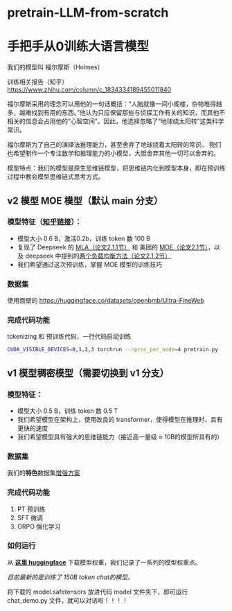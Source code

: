 # pretrain-LLM-from-scratch

# 手把手从0训练大语言模型



我们的模型叫 福尔摩斯（Holmes）

训练相关报告（知乎） https://www.zhihu.com/column/c_1834334189455011840

福尔摩斯采用的理念可以用他的一句话概括：“人脑就像一间小阁楼，杂物堆得越多，越难找到有用的东西。”他认为只应保留那些与侦探工作有关的知识，而其他不相关的信息会占用他的“心智空间”。因此，他选择忽略了“地球绕太阳转”这类科学常识。

福尔摩斯为了自己的演绎法推理能力，甚至舍弃了地球绕着太阳转的常识。
我们也希望制作一个专注数学和推理能力的小模型，大胆舍弃其他一切可以舍弃的。

模型特点：我们的模型是原生思维链模型，将思维链内化到模型本身，即在预训练过程中教会模型思维链式思考方式。



## v2 模型 MOE 模型（默认 main 分支）

### 模型特征（[知乎链接](https://zhuanlan.zhihu.com/p/1948409709209031905)）：

- 模型大小 0.6 B，激活0.2b，训练 token 数 100 B
- 复现了 Deepseek 的 [MLA（论文2.1.1节）](https://arxiv.org/pdf/2412.19437) 和 美团的 [MOE（论文2.1节）](https://arxiv.org/abs/2509.01322)，以及 deepseek 中提到的[两个负载均衡方法（论文2.1.2节）](https://arxiv.org/pdf/2412.19437)
- 我们希望通过这次预训练，掌握 MOE 模型的训练技巧





### 数据集

使用面壁的 https://huggingface.co/datasets/openbmb/Ultra-FineWeb



### 完成代码功能

tokenizing 和 预训练代码，一行代码启动训练

```bash
CUDA_VISIBLE_DEVICES=0,1,2,3 torchrun --nproc_per_node=4 pretrain.py
```









## v1 模型稠密模型（需要切换到 v1 分支）

### 模型特征：

- 模型大小 0.5 B，训练 token 数 0.5 T
- 我们希望模型在架构上，使用改良的 transformer，使得模型在推理时，具有更快的速度
- 我们希望模型具有强大的思维链能力（接近高一量级 ≈ 10B的模型所具有的）


### 数据集
我们的**特色**数据集[增强方案](https://github.com/JustinLiii/Holmes_DataAug)



### 完成代码功能

1. PT 预训练
2. SFT 微调
3. GRPO 强化学习



### 如何运行

从 [**这里 huggingface**](https://huggingface.co/ej2/Holmes_history/tree/main) 下载模型权重，我们记录了一系列的模型权重点。

*目前最新的是训练了 150B token chat的模型。*

将下载的 model.safetensors 放进代码 model 文件夹下，即可运行 chat_demo.py 文件，就可以对话啦！！！！

